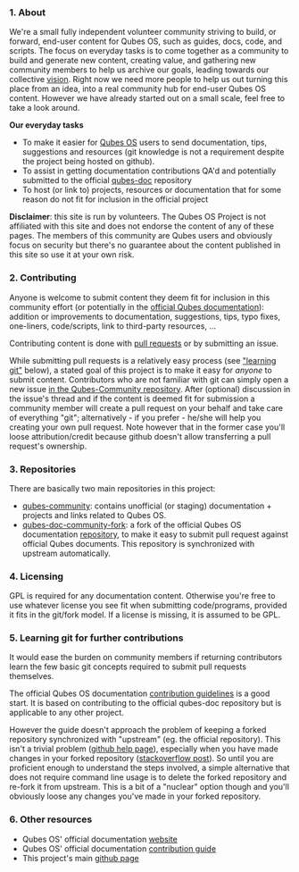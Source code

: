### 1. About

We're a small fully independent volunteer community striving to build, or forward, end-user content for Qubes OS, such as guides, docs, code, and scripts. The focus on everyday tasks is to come together as a community to build and generate new content, creating value, and gathering new community members to help us archive our goals, leading towards our collective [vision](). Right now we need more people to help us out turning this place from an idea, into a real community hub for end-user Qubes OS content. However we have already started out on a small scale, feel free to take a look around.


**Our everyday tasks**

* To make it easier for [Qubes OS](https://www.qubes-os.org/) users to send documentation, tips, suggestions and resources (git knowledge is not a requirement despite the project being hosted on github).
* To assist in getting documentation contributions QA'd and potentially submitted to the official [qubes-doc](https://github.com/QubesOS/qubes-doc) repository
* To host (or link to) projects, resources or documentation that for some reason do not fit for inclusion in the official project

**Disclaimer**: this site is run by volunteers. The Qubes OS Project is not affiliated with this site and does not endorse the content of any of these pages. The members of this community are Qubes users and obviously focus on security but there's no guarantee about the content published in this site so use it at your own risk.

### 2. Contributing

Anyone is welcome to submit content they deem fit for inclusion in this community effort (or potentially in the [official Qubes documentation](https://www.qubes-os.org/doc/)): addition or improvements to documentation, suggestions, tips, typo fixes, one-liners, code/scripts, link to third-party resources, ...

Contributing content is done with [pull requests](https://help.github.com/articles/about-pull-requests) or by submitting an issue.

While submitting pull requests is a relatively easy process (see ["learning git"](#learning-git) below), a stated goal of this project is to make it easy for *anyone* to submit content. Contributors who are not familiar with git can simply open a new issue [in the Qubes-Community repository](https://github.com/Qubes-Community/Qubes-Community/issues).  After (optional) discussion in the issue's thread and if the content is deemed fit for submission a community member will create a pull request on your behalf and take care of everything "git"; alternatively - if you prefer - he/she will help you creating your own pull request. Note however that in the former case you'll loose attribution/credit because github doesn't allow transferring a pull request's ownership.

### 3. Repositories

There are basically two main repositories in this project:
- [qubes-community](https://github.com/Qubes-Community/Qubes-Community): contains unofficial (or staging) documentation + projects and links related to Qubes OS.
- [qubes-doc-community-fork](qubes-doc-community-fork): a fork of the official Qubes OS documentation [repository](https://github.com/QubesOS/qubes-doc), to make it easy to submit pull request against official Qubes documents. This repository is synchronized with upstream automatically.

### 4. Licensing

GPL is required for any documentation content. Otherwise you're free to use whatever license you see fit when submitting code/programs, provided it fits in the git/fork model. If a license is missing, it is assumed to be GPL. 

<a name="learning-git"></a>
### 5. Learning git for further contributions

It would ease the burden on community members if returning contributors learn the few basic git concepts required to submit pull requests themselves.

The official Qubes OS documentation [contribution guidelines](https://www.qubes-os.org/doc/doc-guidelines/) is a good start. It is based on contributing to the official qubes-doc repository but is applicable to any other project.

However the guide doesn't approach the problem of keeping a forked repository synchronized with "upstream" (eg. the official repository). This isn't a trivial problem ([github help page](https://help.github.com/articles/syncing-a-fork/)), especially when you have made changes in your forked repository ([stackoverflow post](https://stackoverflow.com/questions/7244321/how-do-i-update-a-github-forked-repository)). So until you are proficient enough to understand the steps involved, a simple alternative that does not require command line usage is to delete the forked repository and re-fork it from upstream. This is a bit of a "nuclear" option though and you'll obviously loose any changes you've made in your forked repository.

### 6. Other resources

* Qubes OS' official documentation [website](https://www.qubes-os.org/doc/)
* Qubes OS' official documentation [contribution guide](https://www.qubes-os.org/doc/doc-guidelines/)
* This project's main [github page](https://github.com/Qubes-Community/)

